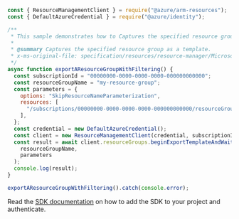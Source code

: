 ```javascript
const { ResourceManagementClient } = require("@azure/arm-resources");
const { DefaultAzureCredential } = require("@azure/identity");

/**
 * This sample demonstrates how to Captures the specified resource group as a template.
 *
 * @summary Captures the specified resource group as a template.
 * x-ms-original-file: specification/resources/resource-manager/Microsoft.Resources/stable/2021-04-01/examples/ExportResourceGroupWithFiltering.json
 */
async function exportAResourceGroupWithFiltering() {
  const subscriptionId = "00000000-0000-0000-0000-000000000000";
  const resourceGroupName = "my-resource-group";
  const parameters = {
    options: "SkipResourceNameParameterization",
    resources: [
      "/subscriptions/00000000-0000-0000-0000-000000000000/resourceGroups/my-resource-group/providers/My.RP/myResourceType/myFirstResource",
    ],
  };
  const credential = new DefaultAzureCredential();
  const client = new ResourceManagementClient(credential, subscriptionId);
  const result = await client.resourceGroups.beginExportTemplateAndWait(
    resourceGroupName,
    parameters
  );
  console.log(result);
}

exportAResourceGroupWithFiltering().catch(console.error);
```

Read the [SDK documentation](https://github.com/Azure/azure-sdk-for-js/blob/%40azure%2Farm-resources_5.0.1/sdk/resources/arm-resources/README.md) on how to add the SDK to your project and authenticate.
